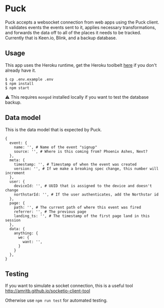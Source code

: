 # Puck

Puck accepts a websocket connection from web apps using the Puck client. It validates events the events sent to it, applies necessary transformations, and forwards the data off to all of the places it needs to be tracked. Currently that is Keen.io, Blink, and a backup database.

## Usage

This app uses the Heroku runtime, get the Heroku toolbelt [here](https://devcenter.heroku.com/articles/heroku-cli#macos) if you don't already have it.

```
$ cp .env.example .env
$ npm install
$ npm start
```

:warning: This requires `mongod` installed locally if you want to test the database backup.

## Data model

This is the data model that is expected by Puck.

```
{
  event: {
    name: '', # Name of the event "signup"
    source: '', # Where is this coming from? Phoenix Ashes, Next?
  },
  meta: {
    timestamp: '', # Timestamp of when the event was created
    version: '', # If we make a breaking spec change, this number will increment
  },
  user: {
    deviceId: '', # UUID that is assigned to the device and doesn't change
    northstarId: '', # If the user authenticates, add the Northstar id
  },
  page: {
    path: '', # The current path of where this event was fired
    referrer: '', # The previous page
    landing_ts: '', # The timestamp of the first page land in this session
  },
  data: {
    anything: {
      we: {
        want: '',
      }
    }
  },
}
```

## Testing

If you want to simulate a socket connection, this is a useful tool
http://amritb.github.io/socketio-client-tool

Otherwise use `npm run test` for automated testing.
